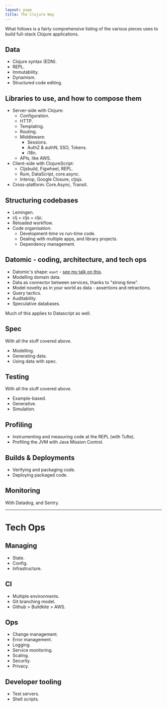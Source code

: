 ```yaml
---
layout: page
title: The Clojure Way
---
```


What follows is a fairly comprehensive listing of the various pieces uses to build full-stack Clojure applications.

## Data

- Clojure syntax (EDN).
- REPL.
- Immutability.
- Dynamism.
- Structured code editing.

## Libraries to use, and how to compose them

- Server-side with Clojure:
  - Configuration.
  - HTTP.
  - Templating.
  - Routing.
  - Middleware:
    - Sessions.
    - AuthZ & authN, SSO, Tokens.
    - i18n.
  - APIs, like AWS.
- Client-side with ClojureScript:
  - Cljsbuild, Figwheel, REPL.
  - Rum, DataScript, core.async.
  - Interop, Google Closure, cljsjs.
- Cross-platform: Core.Async, Transit.

## Structuring codebases

- Leiningen.
- clj + cljs + cljc.
- Reloaded workflow.
- Code organisation:
  - Development-time vs run-time code.
  - Dealing with multiple apps, and library projects.
  - Dependency management.

## Datomic - coding, architecture, and tech ops

- Datomic's shape: `eavt` - [see my talk on this](https://youtu.be/4BhZshZyf9E>).
- Modelling domain data.
- Data as connector between services, thanks to "strong time".
- Model novelty as in your world as data - assertions and retractions.
- Query tactics.
- Auditability.
- Speculative databases.

Much of this applies to Datascript as well.

## Spec

With all the stuff covered above.

- Modelling.
- Generating data.
- Using data with spec.

## Testing

With all the stuff covered above.

- Example-based.
- Generative.
- Simulation.

## Profiling

- Instrumenting and measuring code at the REPL (with Tufte).
- Profiling the JVM with Java Mission Control.

## Builds & Deployments

- Verifying and packaging code.
- Deploying packaged code.

## Monitoring

With Datadog, and Sentry.

<hr>

# Tech Ops

## Managing

- State.
- Config.
- Infrastructure.

## CI

- Multiple environments.
- Git branching model.
- Github > Buildkite > AWS.

## Ops

- Change management.
- Error management.
- Logging.
- Service monitoring.
- Scaling.
- Security.
- Privacy.

## Developer tooling

- Test servers.
- Shell scripts.
